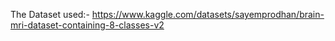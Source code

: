 The Dataset used:-
https://www.kaggle.com/datasets/sayemprodhan/brain-mri-dataset-containing-8-classes-v2
